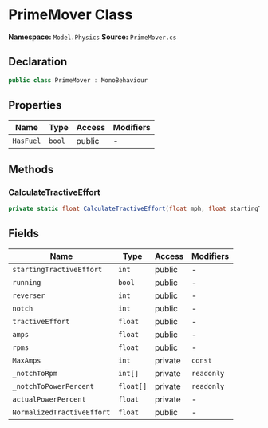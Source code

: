 # PrimeMover Class

**Namespace:** `Model.Physics`
**Source:** `PrimeMover.cs`

## Declaration

```csharp
public class PrimeMover : MonoBehaviour
```

## Properties

| Name | Type | Access | Modifiers |
|------|------|--------|-----------|
| `HasFuel` | `bool` | public | - |

## Methods

### CalculateTractiveEffort

```csharp
private static float CalculateTractiveEffort(float mph, float startingTractiveEffort)
```

## Fields

| Name | Type | Access | Modifiers |
|------|------|--------|-----------|
| `startingTractiveEffort` | `int` | public | - |
| `running` | `bool` | public | - |
| `reverser` | `int` | public | - |
| `notch` | `int` | public | - |
| `tractiveEffort` | `float` | public | - |
| `amps` | `float` | public | - |
| `rpms` | `float` | public | - |
| `MaxAmps` | `int` | private | `const` |
| `_notchToRpm` | `int[]` | private | `readonly` |
| `_notchToPowerPercent` | `float[]` | private | `readonly` |
| `actualPowerPercent` | `float` | private | - |
| `NormalizedTractiveEffort` | `float` | public | - |

